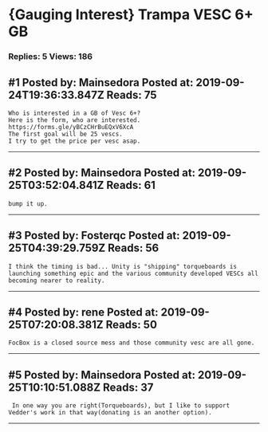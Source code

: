# {Gauging Interest} Trampa VESC 6+ GB

### Replies: 5 Views: 186

## \#1 Posted by: Mainsedora Posted at: 2019-09-24T19:36:33.847Z Reads: 75

```
Who is interested in a GB of Vesc 6+?
Here is the form, who are interested.
https://forms.gle/yBCzCHrBuEQxV6XcA
The first goal will be 25 vescs.
I try to get the price per vesc asap.
```

---
## \#2 Posted by: Mainsedora Posted at: 2019-09-25T03:52:04.841Z Reads: 61

```
bump it up.
```

---
## \#3 Posted by: Fosterqc Posted at: 2019-09-25T04:39:29.759Z Reads: 56

```
I think the timing is bad... Unity is "shipping" torqueboards is launching something epic and the various community developed VESCs all becoming nearer to reality.
```

---
## \#4 Posted by: rene Posted at: 2019-09-25T07:20:08.381Z Reads: 50

```
FocBox is a closed source mess and those community vesc are all gone.
```

---
## \#5 Posted by: Mainsedora Posted at: 2019-09-25T10:10:51.088Z Reads: 37

```
 In one way you are right(Torqueboards), but I like to support Vedder's work in that way(donating is an another option).
```

---
